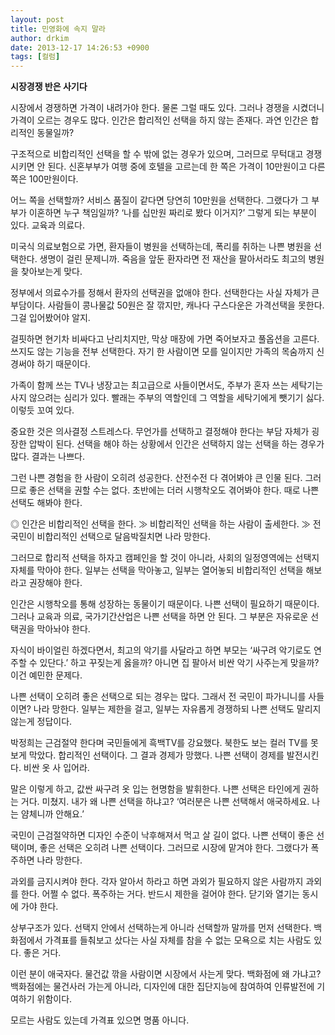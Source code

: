 ```yaml
---
layout: post
title: 민영화에 속지 말라
author: drkim
date: 2013-12-17 14:26:53 +0900
tags: [컬럼]
---
```

  
  


**시장경쟁 반은 사기다** 

  


시장에서 경쟁하면 가격이 내려가야 한다. 물론 그럴 때도 있다. 그러나 경쟁을 시켰더니 가격이 오르는 경우도 많다. 인간은 합리적인 선택을 하지 않는 존재다. 과연 인간은 합리적인 동물일까?

  


구조적으로 비합리적인 선택을 할 수 밖에 없는 경우가 있으며, 그러므로 무턱대고 경쟁시키면 안 된다. 신혼부부가 여행 중에 호텔을 고르는데 한 쪽은 가격이 10만원이고 다른 쪽은 100만원이다.

  


어느 쪽을 선택할까? 서비스 품질이 같다면 당연히 10만원을 선택한다. 그랬다가 그 부부가 이혼하면 누구 책임일까? ‘나를 십만원 짜리로 봤다 이거지?’ 그렇게 되는 부분이 있다. 교육과 의료다. 

  


미국식 의료보험으로 가면, 환자들이 병원을 선택하는데, 폭리를 취하는 나쁜 병원을 선택한다. 생명이 걸린 문제니까. 죽음을 앞둔 환자라면 전 재산을 팔아서라도 최고의 병원을 찾아보는게 맞다. 

  


정부에서 의료수가를 정해서 환자의 선택권을 없애야 한다. 선택한다는 사실 자체가 큰 부담이다. 사람들이 콩나물값 50원은 잘 깎지만, 캐나다 구스다운은 가격선택을 못한다. 그걸 입어봤어야 알지. 

  


걸핏하면 현기차 비싸다고 난리치지만, 막상 매장에 가면 죽어보자고 풀옵션을 고른다. 쓰지도 않는 기능을 전부 선택한다. 자기 한 사람이면 모를 일이지만 가족의 목숨까지 신경써야 하기 때문이다.

  


가족이 함께 쓰는 TV나 냉장고는 최고급으로 사들이면서도, 주부가 혼자 쓰는 세탁기는 사지 않으려는 심리가 있다. 빨래는 주부의 역할인데 그 역할을 세탁기에게 뺏기기 싫다. 이렇듯 꼬여 있다.

  


중요한 것은 의사결정 스트레스다. 무언가를 선택하고 결정해야 한다는 부담 자체가 굉장한 압박이 된다. 선택을 해야 하는 상황에서 인간은 선택하지 않는 선택을 하는 경우가 많다. 결과는 나쁘다. 

  


그런 나쁜 경험을 한 사람이 오히려 성공한다. 산전수전 다 겪어봐야 큰 인물 된다. 그러므로 좋은 선택을 권할 수는 없다. 초반에는 더러 시행착오도 겪어봐야 한다. 때로 나쁜 선택도 해봐야 한다. 

  


◎ 인간은 비합리적인 선택을 한다. ≫ 비합리적인 선택을 하는 사람이 출세한다. ≫ 전국민이 비합리적인 선택으로 달음박질치면 나라 망한다. 

  


그러므로 합리적 선택을 하자고 캠페인을 할 것이 아니라, 사회의 일정영역에는 선택지 자체를 막아야 한다. 일부는 선택을 막아놓고, 일부는 열어놓되 비합리적인 선택을 해보라고 권장해야 한다. 

  


인간은 시행착오를 통해 성장하는 동물이기 때문이다. 나쁜 선택이 필요하기 때문이다. 그러나 교육과 의료, 국가기간산업은 나쁜 선택을 하면 안 된다. 그 부분은 자유로운 선택권을 막아놔야 한다. 

  


자식이 바이얼린 하겠다면서, 최고의 악기를 사달라고 하면 부모는 ‘싸구려 악기로도 연주할 수 있단다.’ 하고 꾸짖는게 옳을까? 아니면 집 팔아서 비싼 악기 사주는게 맞을까? 이건 예민한 문제다. 

  


나쁜 선택이 오히려 좋은 선택으로 되는 경우는 많다. 그래서 전 국민이 파가니니를 사들이면? 나라 망한다. 일부는 제한을 걸고, 일부는 자유롭게 경쟁하되 나쁜 선택도 말리지 않는게 정답이다.

  


박정희는 근검절약 한다며 국민들에게 흑백TV를 강요했다. 북한도 보는 컬러 TV를 못보게 막았다. 합리적인 선택이다. 그 결과 경제가 망했다. 나쁜 선택이 경제를 발전시킨다. 비싼 옷 사 입어라.

  


말은 이렇게 하고, 값싼 싸구려 옷 입는 현명함을 발휘한다. 나쁜 선택은 타인에게 권하는 거다. 미쳤지. 내가 왜 나쁜 선택을 하냐고? ‘여러분은 나쁜 선택해서 애국하세요. 나는 얌체니까 안해요.’

  


국민이 근검절약하면 디자인 수준이 낙후해져서 먹고 살 길이 없다. 나쁜 선택이 좋은 선택이며, 좋은 선택은 오히려 나쁜 선택이다. 그러므로 시장에 맡겨야 한다. 그랬다가 폭주하면 나라 망한다.

  


과외를 금지시켜야 한다. 각자 알아서 하라고 하면 과외가 필요하지 않은 사람까지 과외를 한다. 어쩔 수 없다. 폭주하는 거다. 반드시 제한을 걸어야 한다. 닫기와 열기는 동시에 가야 한다.

  


상부구조가 있다. 선택지 안에서 선택하는게 아니라 선택할까 말까를 먼저 선택한다. 백화점에서 가격표를 들춰보고 샀다는 사실 자체를 참을 수 없는 모욕으로 치는 사람도 있다. 좋은 거다. 

  


이런 분이 애국자다. 물건값 깎을 사람이면 시장에서 사는게 맞다. 백화점에 왜 가냐고? 백화점에는 물건사러 가는게 아니라, 디자인에 대한 집단지능에 참여하여 인류발전에 기여하기 위함이다.

  


모르는 사람도 있는데 가격표 있으면 명품 아니다. 